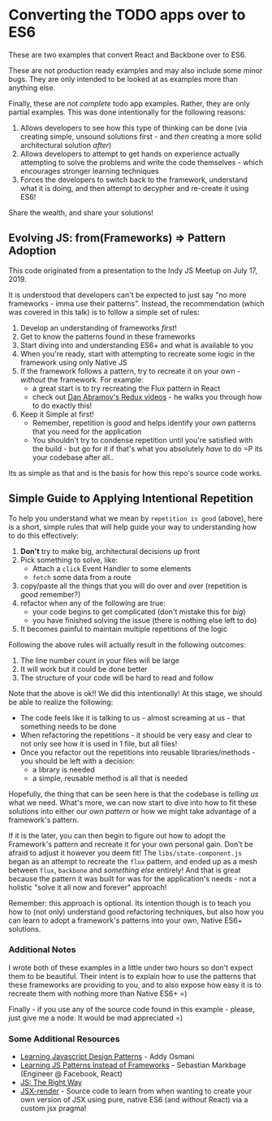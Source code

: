 # Converting the TODO apps over to ES6

These are two examples that convert React and Backbone over to ES6.

These are not production ready examples and may also include some minor bugs.  They are only intended to be looked at as examples more than anything else.

Finally, these are _not_ *complete* todo app examples.  Rather, they are only partial examples.  This was done intentionally for the following reasons:
1. Allows developers to see how this type of thinking can be done (via creating simple, unsound solutions first - and _then_ creating a more solid architectural solution _after_)
2. Allows developers to attempt to get hands on experience actually attempting to solve the problems and write the code themselves - which encourages stronger learning techniques
3. Forces the developers to switch back to the framework, understand what it is doing, and then attempt to decypher and re-create it using ES6!

Share the wealth, and share your solutions!

## Evolving JS: from(Frameworks) => Pattern Adoption

This code originated from a presentation to the Indy JS Meetup on July 17, 2019.

It is understood that developers can't be expected to just say "no more frameworks - imma use their patterns".  Instead, the recommendation (which was covered in this talk) is to follow a simple set of rules:

1. Develop an understanding of frameworks *first*!
2. Get to know the patterns found in these frameworks
3. Start diving into and understanding ES6+ and what is available to you
4. When you're ready, start with attempting to recreate some logic in the framework using only Native JS
5. If the framework follows a pattern, try to recreate it on your own - *without* the framework.  For example:
	- a great start is to try recreating the Flux pattern in React
	- check out [Dan Abramov's Redux videos](https://egghead.io/courses/getting-started-with-redux) - he walks you through how to do exactly this!
6. Keep it Simple at first!
	- Remember, repetition is *good* and helps identify your *own* patterns that you need for the application
	- You shouldn't try to condense repetition until you're satisfied with the build - but go for it if that's what you absolutely _have_ to do =P  its your codebase after all..

Its as simple as that and is the basis for how this repo's source code works.

## Simple Guide to Applying Intentional Repetition
To help you understand what we mean by `repetition is good` (above), here is a short, simple rules that will help guide your way to understanding how to do this effectively:

1. **Don't** try to make big, architectural decisions up front
2. Pick something to solve, like:
	- Attach a `click` Event Handler to some elements
	- `fetch` some data from a route
3. copy/paste all the things that you will do over and over (repetition is *good* remember?)
4. refactor when any of the following are true:
	- your code begins to get complicated (don't mistake this for *big*)
	- you have finished solving the issue (there is nothing else left to do)
5. It becomes painful to maintain multiple repetitions of the logic

Following the above rules will actually result in the following outcomes:
1. The line number count in your files will be large
2. It will work but it could be done better
3. The structure of your code will be hard to read and follow

Note that the above is ok!!  We did this intentionally!  At this stage, we should be able to realize the following:
- The code feels like it is talking to us - almost screaming at us - that something needs to be done
- When refactoring the repetitions - it should be very easy and clear to not only see how it is used in 1 file, but all files!
- Once you refactor out the repetitions into reusable libraries/methods - you should be left with a decision:
  - a library is needed
  - a simple, reusable method is all that is needed

Hopefully, the thing that can be seen here is that the codebase is _telling us_ what we need.   What's more, we can now start to dive into how to fit these solutions into either our _own pattern_ or how we might take advantage of a framework's pattern.

If it is the later, you can then begin to figure out how to adopt the Framework's pattern and recreate it for your own personal gain.  Don't be afraid to adjust it however you deem fit!  The `libs/state-component.js` began as an attempt to recreate the `flux` pattern, and ended up as a mesh between `flux`, `backbone` and _something else_ entirely!  And that is great because the pattern it was built for was for the application's needs - not a holistic "solve it all now and forever" approach!

Remember: this approach is optional.  Its intention though is to teach you how to (not only) understand good refactoring techniques, but also how you can learn to adopt a framework's patterns into your own, Native ES6+ solutions.

### Additional Notes
I wrote both of these examples in a little under two hours so don't expect them to be beautiful.  Their intent is to explain how to use the patterns that these frameworks are providing to you, and to also expose how easy it is to recreate them with nothing more than Native ES6+ =)

Finally - if you use any of the source code found in this example - please, just give me a node.  It would be mad appreciated =)

### Some Additional Resources

- [Learning Javascript Design Patterns](https://addyosmani.com/resources/essentialjsdesignpatterns/book/) - Addy Osmani
- [Learning JS Patterns Instead of Frameworks](https://2014.jsconf.eu/speakers/sebastian-markbage-minimal-api-surface-area-learning-patterns-instead-of-frameworks.html) - Sebastian Markbage (Engineer @ Facebook, React)
- [JS: The Right Way](https://jstherightway.org/)
- [JSX-render](https://github.com/alecsgone/jsx-render) - Source code to learn from when wanting to create your own version of JSX using pure, native ES6 (and *without* React) via a custom jsx pragma!
